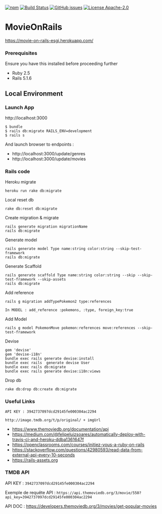 [![npm](https://img.shields.io/badge/demo-online-ed1c46.svg)](https://movie-on-rails-esgi.herokuapp.com/)
[![Build Status](https://travis-ci.org/CNadjim/MovieOnRails.svg?branch=master)](https://travis-ci.org/CNadjim/MovieOnRails)
[![GitHub issues](https://img.shields.io/github/issues/CNadjim/MovieOnRails.svg)](https://github.com/CNadjim/MovieOnRails/issues)
[![License Apache-2.0](https://img.shields.io/badge/license-APACHE_2.0-blue.svg)](https://github.com/BettorLeague/bettor-league/blob/master/LICENSE)

# MovieOnRails
https://movie-on-rails-esgi.herokuapp.com/

### Prerequisites

Ensure you have this installed before proceeding further
- Ruby 2.5
- Rails 5.1.6

## Local Environment 

### Launch App
http://localhost:3000
```
$ bundle
$ rails db:migrate RAILS_ENV=development
$ rails s
```
And launch browser to endpoints :
- http://localhost:3000/update/genres
- http://localhost:3000/update/movies
### Rails code
Heroku migrate
```
heroku run rake db:migrate
```
Local reset db
```
rake db:reset db:migrate
```
Create migration & migrate
```
rails generate migration migrationName
rails db:migrate
```
Generate model
```
rails generate model Type name:string color:string --skip-test-framework
rails db:migrate
```

Generate Scaffold
```
rails generate scaffold Type name:string color:string --skip --skip-test-framework --skip-assets
rails db:migrate
```

Add reference
```
rails g migration addTypePokemon2 type:references

In MODEL : add_reference :pokemons, :type, foreign_key:true
```
Add Model
```
rails g model PokemonMove pokemon:references move:references --skip-test-framework
```
Devise
```
gem 'devise'
gem 'devise-i18n'
bundle exec rails generate devise:install
bundle exec rails  generate devise User
bundle exec rails db:migrate
bundle exec rails generate devise:i18n:views
```
Drop db
```
rake db:drop db:create db:migrate
```
### Useful Links 
```
API KEY : 3942737097dcd29145fe000304ac2294
```

```
http://image.tmdb.org/t/p/original/ + imgUrl
```

- https://www.themoviedb.org/documentation/api
- https://medium.com/@felipeluizsoares/automatically-deploy-with-travis-ci-and-heroku-ddba1361647f
- https://openclassrooms.com/courses/initiez-vous-a-ruby-on-rails
- https://stackoverflow.com/questions/42980593/read-data-from-external-api-every-10-seconds
- https://rails-assets.org

### TMDB API
API KEY : `3942737097dcd29145fe000304ac2294`

Exemple de requête API : `https://api.themoviedb.org/3/movie/550?api_key=3942737097dcd29145fe000304ac2294`

API DOC : https://developers.themoviedb.org/3/movies/get-popular-movies
